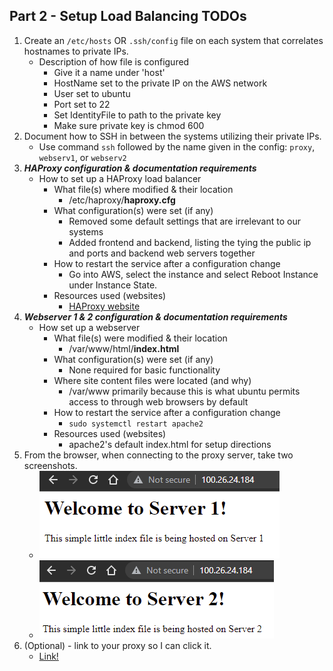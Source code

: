 ## Part 2 - Setup Load Balancing TODOs

1. Create an `/etc/hosts` OR `.ssh/config` file on each system that correlates hostnames to private IPs.
   - Description of how file is configured
     - Give it a name under 'host'
	 - HostName set to the private IP on the AWS network
	 - User set to ubuntu
	 - Port set to 22
	 - Set IdentityFile to path to the private key
	 - Make sure private key is chmod 600
2. Document how to SSH in between the systems utilizing their private IPs.
     - Use command `ssh` followed by the name given in the config: `proxy`, `webserv1`, or `webserv2`
3. **_HAProxy configuration & documentation requirements_**
   - How to set up a HAProxy load balancer
     - What file(s) where modified & their location
	   - /etc/haproxy/**haproxy.cfg**
     - What configuration(s) were set (if any)
	   - Removed some default settings that are irrelevant to our systems
	   - Added frontend and backend, listing the tying the public ip and ports and backend web servers together
     - How to restart the service after a configuration change
	   - Go into AWS, select the instance and select Reboot Instance under Instance State.
     - Resources used (websites)
	   - [HAProxy website](https://www.haproxy.com/blog/the-four-essential-sections-of-an-haproxy-configuration/)
4. **_Webserver 1 & 2 configuration & documentation requirements_**
   - How set up a webserver
     - What file(s) were modified & their location
	   - /var/www/html/**index.html**
     - What configuration(s) were set (if any)
	   - None required for basic functionality
     - Where site content files were located (and why)
	   - /var/www primarily because this is what ubuntu permits access to through web browsers by default
     - How to restart the service after a configuration change
	   - `sudo systemctl restart apache2`
     - Resources used (websites)
	   - apache2's default index.html for setup directions
5. From the browser, when connecting to the proxy server, take two screenshots.
   - ![](serv1.png)
   - ![](serv2.png)
6. (Optional) - link to your proxy so I can click it.
   - [Link!](http://100.26.24.184/)